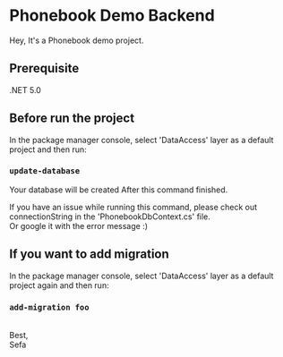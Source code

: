 # Phonebook Demo Backend
 Hey, It's a Phonebook demo project.
 
## Prerequisite

.NET 5.0
 
## Before run the project

In the package manager console, select 'DataAccess' layer as a default project and then run:

### `update-database`

Your database will be created After this command finished.

If you have an issue while running this command, please check out connectionString in the 'PhonebookDbContext.cs' file.\
Or google it with the error message :)

## If you want to add migration

In the package manager console, select 'DataAccess' layer as a default project again and then run:

### `add-migration foo`

\
Best,\
Sefa

